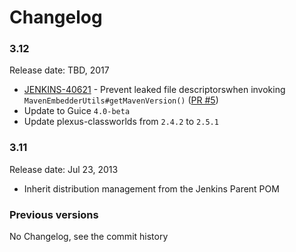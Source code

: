 Changelog
===

### 3.12

Release date: TBD, 2017

* [JENKINS-40621](https://issues.jenkins-ci.org/browse/JENKINS-40621) - 
Prevent leaked file descriptorswhen invoking `MavenEmbedderUtils#getMavenVersion()`
([PR #5](https://github.com/jenkinsci/lib-jenkins-maven-embedder/pull/5))
* Update to Guice `4.0-beta`
* Update plexus-classworlds from `2.4.2` to `2.5.1`

### 3.11

Release date: Jul 23, 2013

* Inherit distribution management from the Jenkins Parent POM

### Previous versions

No Changelog, see the commit history